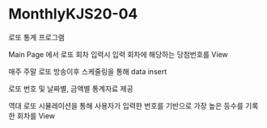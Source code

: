 # MonthlyKJS20-04

로또 통계 프로그램

Main Page 에서 로또 회차 입력시 입력 회차에 해당하는 당첨번호를 View

매주 주말 로또 방송이후 스케줄링을 통해 data insert

로또 번호 및 날짜별, 금액별 통계자료 제공

역대 로또 시뮬레이션을 통해 사용자가 입력한 번호를 기반으로
가장 높은 등수를 기록한 회차를 View
